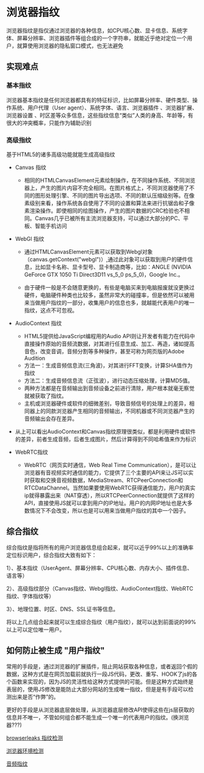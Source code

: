 
# 浏览器指纹

浏览器指纹是指仅通过浏览器的各种信息，如CPU核心数、显卡信息、系统字体、屏幕分辨率、浏览器插件等组合成的一个字符串，就能近乎绝对定位一个用户，就算使用浏览器的隐私窗口模式，也无法避免


## 实现难点

### 基本指纹

浏览器基本指纹是任何浏览器都具有的特征标识，比如屏幕分辨率、硬件类型、操作系统、用户代理（User agent）、系统字体、语言、浏览器插件 、浏览器扩展、浏览器设置 、时区差等众多信息，这些指纹信息“类似”人类的身高、年龄等，有很大的冲突概率，只能作为辅助识别

### 高级指纹

基于HTML5的诸多高级功能就能生成高级指纹

+ Canvas 指纹
  + 相同的HTMLCanvasElement元素绘制操作，在不同操作系统、不同浏览器上，产生的图片内容不完全相同。在图片格式上，不同浏览器使用了不同的图形处理引擎、不同的图片导出选项、不同的默认压缩级别等。在像素级别来看，操作系统各自使用了不同的设置和算法来进行抗锯齿和子像素渲染操作。即使相同的绘图操作，产生的图片数据的CRC检验也不相同。Canvas几乎已被所有主流浏览器支持，可以通过大部分的PC、平板、智能手机访问
+ WebGl 指纹
  + 通过HTMLCanvasElement元素可以获取到Webgl对象（canvas.getContext("webgl")）,通过此对象可以获取到用户的硬件信息，比如显卡名称、显卡型号、显卡制造商等，比如：ANGLE (NVIDIA GeForce GTX 1050 Ti Direct3D11 vs_5_0 ps_5_0)，Google Inc.。

  + 由于硬件一般是不会随意更换的，有些是电脑买来到电脑报废就没更换过硬件，电脑硬件种类也比较多，虽然非常大的碰撞率，但是依然可以被用来当做用户指纹的一部分，收集用户的信息也多，就越能代表用户的唯一指纹，这点不可忽视。
+ AudioContext 指纹
  + HTML5提供给JavaScript编程用的Audio API则让开发者有能力在代码中直接操作原始的音频流数据，对其进行任意生成、加工、再造，诸如提高音色，改变音调，音频分割等多种操作，甚至可称为网页版的Adobe Audition
  + 方法一：生成音频信息流(三角波)，对其进行FFT变换，计算SHA值作为指纹
  + 方法二：生成音频信息流（正弦波），进行动态压缩处理，计算MD5值。
  + 两种方法都是在音频输出到音频设备之前进行清除，用户根本就毫无察觉就被获取了指纹。
  + 主机或浏览器硬件或软件的细微差别，导致音频信号的处理上的差异，相同器上的同款浏览器产生相同的音频输出，不同机器或不同浏览器产生的音频输出会存在差异。

 + 从上可以看出AudioContext和Canvas指纹原理很类似，都是利用硬件或软件的差异，前者生成音频，后者生成图片，然后计算得到不同哈希值来作为标识
+ WebRTC指纹
  + WebRTC（网页实时通信，Web Real Time Communication），是可以让浏览器有音视频实时通信的能力，它提供了三个主要的API来让JS可以实时获取和交换音视频数据，MediaStream、RTCPeerConnection和RTCDataChannel。当然如果要使用WebRTC获得通信能力，用户的真实ip就得暴露出来（NAT穿透），所以RTCPeerConnection就提供了这样的API，直接使用JS就可以拿到用户的IP地址。用户的内网IP地址也是大多数情况下不会改变，所以也是可以用来当做用户指纹的其中一个因子。

## 综合指纹
综合指纹是指将所有的用户浏览器信息组合起来，就可以近乎99%以上的准确率定位标识用户，综合指纹大致有如下：

1）、基本指纹（UserAgent、屏幕分辨率、CPU核心数、内存大小、插件信息、语言等）

2）、高级指纹部分（Canvas指纹、Webgl指纹、AudioContext指纹、WebRTC指纹、字体指纹等）

3）、地理位置、时区、DNS、SSL证书等信息。

将以上几点组合起来就可以生成综合指纹（用户指纹），就可以达到前面说的99%以上可以定位唯一用户。

## 如何防止被生成 "用户指纹"

常用的手段是，通过浏览器的扩展插件，阻止网站获取各种信息，或者返回个假的数据，这种方式是在网页加载前就执行一段JS代码，更改、重写、HOOK了js的各个函数来实现的，因为JS的灵活性给这种方式提供的可能。但是这种方式始终是表层的，使用JS修改是能防止大部分网站的生成唯一指纹，但是是有手段可以检测出来是否“作弊”的。

更好的手段是从浏览器底层做处理，从浏览器底层修改API使得这些在js层获取的信息并不唯一，不管如何组合都不能生成一个唯一的代表用户的指纹。(换浏览器???)


[browserleaks 指纹检测](https://browserleaks.com/)

[浏览器环境检测](https://yisin.gitee.io/ysfile/checkbrowser.html)

[音频指纹](https://audiofingerprint.openwpm.com/)

